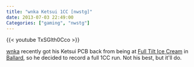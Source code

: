 ```yaml
---
title: "wnka Ketsui 1CC [nwstg]"
date: 2013-07-03 22:49:00
Categories: ["gaming", "nwstg"]
---
```


{{< youtube TxSGlth0Cco >}}

[wnka](https://twitter.com/wnka) recently got his Ketsui PCB back from being at [Full Tilt Ice Cream](http://fulltilticecream.com) in
[Ballard](http://www.yelp.com/biz/full-tilt-ice-cream-seattle-5), so he decided to record a full 1CC
run. Not his best, but it'll do.
